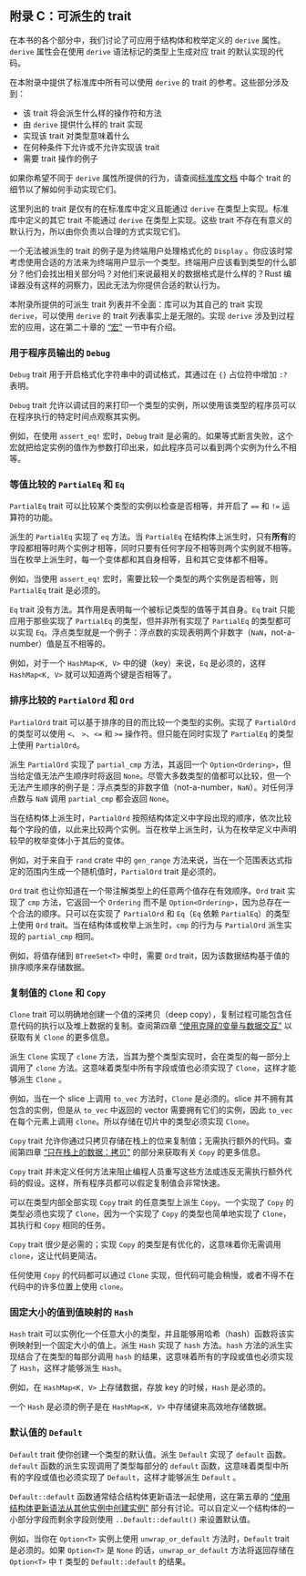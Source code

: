 ## 附录 C：可派生的 trait

<!-- https://github.com/rust-lang/book/blob/main/src/appendix-03-derivable-traits.md -->
<!-- commit 56ec353290429e6547109e88afea4de027b0f1a9 -->

在本书的各个部分中，我们讨论了可应用于结构体和枚举定义的 `derive` 属性。`derive` 属性会在使用 `derive` 语法标记的类型上生成对应 trait 的默认实现的代码。

在本附录中提供了标准库中所有可以使用 `derive` 的 trait 的参考。这些部分涉及到：

- 该 trait 将会派生什么样的操作符和方法
- 由 `derive` 提供什么样的 trait 实现
- 实现该 trait 对类型意味着什么
- 在何种条件下允许或不允许实现该 trait
- 需要 trait 操作的例子

如果你希望不同于 `derive` 属性所提供的行为，请查阅[标准库文档](https://doc.rust-lang.org/std/index.html) 中每个 trait 的细节以了解如何手动实现它们。

这里列出的 trait 是仅有的在标准库中定义且能通过 `derive` 在类型上实现。标准库中定义的其它 trait 不能通过 `derive` 在类型上实现。这些 trait 不存在有意义的默认行为，所以由你负责以合理的方式实现它们。

一个无法被派生的 trait 的例子是为终端用户处理格式化的 `Display` 。你应该时常考虑使用合适的方法来为终端用户显示一个类型。终端用户应该看到类型的什么部分？他们会找出相关部分吗？对他们来说最相关的数据格式是什么样的？Rust 编译器没有这样的洞察力，因此无法为你提供合适的默认行为。

本附录所提供的可派生 trait 列表并不全面：库可以为其自己的 trait 实现 `derive`，可以使用 `derive` 的 trait 列表事实上是无限的。实现 `derive` 涉及到过程宏的应用，这在第二十章的 [“宏”][macros] 一节中有介绍。

### 用于程序员输出的 `Debug`

`Debug` trait 用于开启格式化字符串中的调试格式，其通过在 `{}` 占位符中增加 `:?` 表明。

`Debug` trait 允许以调试目的来打印一个类型的实例，所以使用该类型的程序员可以在程序执行的特定时间点观察其实例。

例如，在使用 `assert_eq!` 宏时，`Debug` trait 是必需的。如果等式断言失败，这个宏就把给定实例的值作为参数打印出来，如此程序员可以看到两个实例为什么不相等。

### 等值比较的 `PartialEq` 和 `Eq`

`PartialEq` trait 可以比较某个类型的实例以检查是否相等，并开启了 `==` 和 `!=` 运算符的功能。

派生的 `PartialEq` 实现了 `eq` 方法。当 `PartialEq` 在结构体上派生时，只有**所有**的字段都相等时两个实例才相等，同时只要有任何字段不相等则两个实例就不相等。当在枚举上派生时，每一个变体都和其自身相等，且和其它变体都不相等。

例如，当使用 `assert_eq!` 宏时，需要比较一个类型的两个实例是否相等，则 `PartialEq` trait 是必须的。

`Eq` trait 没有方法。其作用是表明每一个被标记类型的值等于其自身。`Eq` trait 只能应用于那些实现了 `PartialEq` 的类型，但并非所有实现了 `PartialEq` 的类型都可以实现 `Eq`。浮点类型就是一个例子：浮点数的实现表明两个非数字（`NaN`，not-a-number）值是互不相等的。

例如，对于一个 `HashMap<K, V>` 中的键（key）来说，`Eq` 是必须的，这样 `HashMap<K, V>` 就可以知道两个键是否相等了。

### 排序比较的 `PartialOrd` 和 `Ord`

`PartialOrd` trait 可以基于排序的目的而比较一个类型的实例。实现了 `PartialOrd` 的类型可以使用 `<`、 `>`、`<=` 和 `>=` 操作符。但只能在同时实现了 `PartialEq` 的类型上使用 `PartialOrd`。

派生 `PartialOrd` 实现了 `partial_cmp` 方法，其返回一个 `Option<Ordering>`，但当给定值无法产生顺序时将返回 `None`。尽管大多数类型的值都可以比较，但一个无法产生顺序的例子是：浮点类型的非数字值（not-a-number，`NaN`）。对任何浮点数与 `NaN` 调用 `partial_cmp` 都会返回 `None`。

当在结构体上派生时，`PartialOrd` 按照结构体定义中字段出现的顺序，依次比较每个字段的值，以此来比较两个实例。当在枚举上派生时，认为在枚举定义中声明较早的枚举变体小于其后的变体。

例如，对于来自于 `rand` crate 中的 `gen_range` 方法来说，当在一个范围表达式指定的范围内生成一个随机值时，`PartialOrd` trait 是必须的。

`Ord` trait 也让你知道在一个带注解类型上的任意两个值存在有效顺序。`Ord` trait 实现了 `cmp` 方法，它返回一个 `Ordering` 而不是 `Option<Ordering>`，因为总存在一个合法的顺序。只可以在实现了 `PartialOrd` 和 `Eq`（`Eq` 依赖 `PartialEq`）的类型上使用 `Ord` trait。当在结构体或枚举上派生时，`cmp` 的行为与 `PartialOrd` 派生实现的 `partial_cmp` 相同。

例如，将值存储到 `BTreeSet<T>` 中时，需要 `Ord` trait，因为该数据结构基于值的排序顺序来存储数据。

### 复制值的 `Clone` 和 `Copy`

`Clone` trait 可以明确地创建一个值的深拷贝（deep copy），复制过程可能包含任意代码的执行以及堆上数据的复制。查阅第四章 [“使用克隆的变量与数据交互”][variables-and-data-interacting-with-clone] 以获取有关 `Clone` 的更多信息。

派生 `Clone` 实现了 `clone` 方法，当其为整个类型实现时，会在类型的每一部分上调用了 `clone` 方法。这意味着类型中所有字段或值也必须实现了 `Clone`，这样才能够派生 `Clone` 。

例如，当在一个 slice 上调用 `to_vec` 方法时，`Clone` 是必须的。slice 并不拥有其包含的实例，但是从 `to_vec` 中返回的 vector 需要拥有它们的实例，因此 `to_vec` 在每个元素上调用 `clone`。所以存储在切片中的类型必须实现 `Clone`。

`Copy` trait 允许你通过只拷贝存储在栈上的位来复制值；无需执行额外的代码。查阅第四章 [“只在栈上的数据：拷贝”][stack-only-data-copy] 的部分来获取有关 `Copy` 的更多信息。

`Copy` trait 并未定义任何方法来阻止编程人员重写这些方法或违反无需执行额外代码的假设。这样，所有程序员都可以假定复制值会非常快速。

可以在类型内部全部实现 `Copy` trait 的任意类型上派生 `Copy`。一个实现了 `Copy` 的类型必须也实现了 `Clone`，因为一个实现了 `Copy` 的类型也简单地实现了 `Clone`，其执行和 `Copy` 相同的任务。

`Copy` trait 很少是必需的；实现 `Copy` 的类型是有优化的，这意味着你无需调用 `clone`，这让代码更简洁。

任何使用 `Copy` 的代码都可以通过 `Clone` 实现，但代码可能会稍慢，或者不得不在代码中的许多位置上使用 `clone`。

### 固定大小的值到值映射的 `Hash`

`Hash` trait 可以实例化一个任意大小的类型，并且能够用哈希（hash）函数将该实例映射到一个固定大小的值上。派生 `Hash` 实现了 `hash` 方法。`hash` 方法的派生实现结合了在类型的每部分调用 `hash` 的结果，这意味着所有的字段或值也必须实现了 `Hash`，这样才能够派生 `Hash`。

例如，在 `HashMap<K, V>` 上存储数据，存放 key 的时候，`Hash` 是必须的。

一个 `Hash` 是必须的例子是在 `HashMap<K, V>` 中存储键来高效地存储数据。

### 默认值的 `Default`

`Default` trait 使你创建一个类型的默认值。派生 `Default` 实现了 `default` 函数。`default` 函数的派生实现调用了类型每部分的 `default` 函数，这意味着类型中所有的字段或值也必须实现了 `Default`，这样才能够派生 `Default` 。

`Default::default` 函数通常结合结构体更新语法一起使用，这在第五章的 [“使用结构体更新语法从其他实例中创建实例”][creating-instances-from-other-instances-with-struct-update-syntax] 部分有讨论。可以自定义一个结构体的一小部分字段而剩余字段则使用 `..Default::default()` 来设置默认值。

例如，当你在 `Option<T>` 实例上使用 `unwrap_or_default` 方法时，`Default` trait 是必须的。如果 `Option<T>` 是 `None` 的话，`unwrap_or_default` 方法将返回存储在 `Option<T>` 中 `T` 类型的 `Default::default` 的结果。

[creating-instances-from-other-instances-with-struct-update-syntax]: ch05-01-defining-structs.html#使用结构体更新语法从其他实例创建实例
[stack-only-data-copy]: ch04-01-what-is-ownership.html#只在栈上的数据拷贝
[variables-and-data-interacting-with-clone]: ch04-01-what-is-ownership.html#使用克隆的变量与数据交互
[macros]: ch20-05-macros.html#宏
